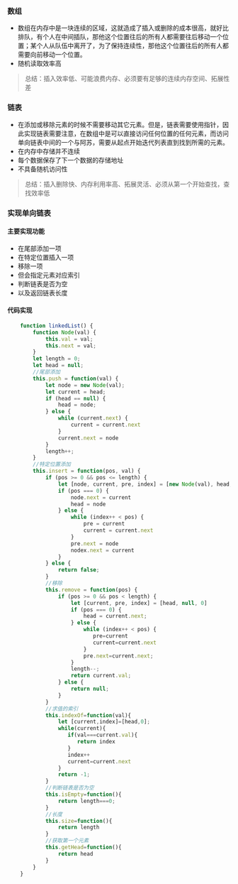 ### 数组

 - 数组在内存中是一块连续的区域，这就造成了插入或删除的成本很高，就好比排队，有个人在中间插队，那他这个位置往后的所有人都需要往后移动一个位置；某个人从队伍中离开了，为了保持连续性，那他这个位置往后的所有人都需要向前移动一个位置。
 - 随机读取效率高
 > 总结：插入效率低、可能浪费内存、必须要有足够的连续内存空间、拓展性差

### 链表

  + 在添加或移除元素的时候不需要移动其它元素。但是，链表需要使用指针，因此实现链表需要注意，在数组中是可以直接访问任何位置的任何元素，而访问单向链表中间的一个与阿苏，需要从起点开始迭代列表直到找到所需的元素。
  + 在内存中存储并不连续
  + 每个数据保存了下一个数据的存储地址
  + 不具备随机访问性

  > 总结：插入删除快、内存利用率高、拓展灵活、必须从第一个开始查找，查找效率低

### 实现单向链表

  #### 主要实现功能

  + 在尾部添加一项
  + 在特定位置插入一项
  + 移除一项
  + 但会指定元素对应索引
  + 判断链表是否为空
  + 以及返回链表长度

  #### 代码实现
  

``` js
    function linkedList() {
        function Node(val) {
            this.val = val;
            this.next = val;
        }
        let length = 0;
        let head = null;
        //尾部添加
        this.push = function(val) {
            let node = new Node(val);
            let current = head;
            if (head == null) {
                head = node;
            } else {
                while (current.next) {
                    current = current.next
                }
                current.next = node
            }
            length++;
        }
        //特定位置添加
        this.insert = function(pos, val) {
            if (pos >= 0 && pos <= length) {
                let [node, current, pre, index] = [new Node(val), head, null, 0]
                if (pos === 0) {
                    node.next = current
                    head = node
                } else {
                    while (index++ < pos) {
                        pre = current
                        current = current.next
                    }
                    pre.next = node
                    nodex.next = current
                }
            } else {
                return false;
            }
            //移除
            this.remove = function(pos) {
                if (pos >= 0 && pos < length) {
                    let [current, pre, index] = [head, null, 0]
                    if (pos === 0) {
                        head = current.next;
                    } else {
                        while (index++ < pos) {
                           pre=current
                           current=current.next
                        }
                        pre.next=current.next;
                    }
                    length--;
                    return current.val;
                } else {
                    return null;
                }
            }
            //求值的索引
            this.indexOf=function(val){
                let [current,index]=[head,0];
                while(current){
                   if(val===current.val){
                      return index
                   }
                   index++
                   current=current.next
                }
                return -1;
            }
            //判断链表是否为空
            this.isEmpty=function(){
                return length===0;
            }
            //长度
            this.size=function(){
                return length
            }
            //获取第一个元素
            this.getHead=function(){
                return head
            }
        }
    }
```
